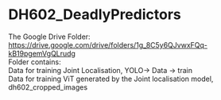 # DH602_DeadlyPredictors
The Google Drive Folder: https://drive.google.com/drive/folders/1g_8C5y6QJvwxFQq-kB19pgemVgQLrudg   <br>
Folder contains: <br>
Data for training Joint Localisation, YOLO-> Data -> train <br>
Data for training ViT generated by the Joint localisation model, dh602_cropped_images <br>
